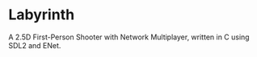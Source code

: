 # Labyrinth
A 2.5D First-Person Shooter with Network Multiplayer, written in C using SDL2 and ENet.
